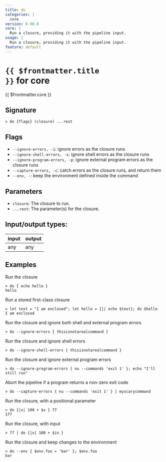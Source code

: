 ```yaml
---
title: do
categories: |
  core
version: 0.90.0
core: |
  Run a closure, providing it with the pipeline input.
usage: |
  Run a closure, providing it with the pipeline input.
feature: default
---
```


<!-- This file is automatically generated. Please edit the command in https://github.com/nushell/nushell instead. -->

# <code>{{ $frontmatter.title }}</code> for core

<div class='command-title'>{{ $frontmatter.core }}</div>

## Signature

`> do {flags} (closure) ...rest`

## Flags

- `--ignore-errors, -i`: ignore errors as the closure runs
- `--ignore-shell-errors, -s`: ignore shell errors as the closure runs
- `--ignore-program-errors, -p`: ignore external program errors as the closure runs
- `--capture-errors, -c`: catch errors as the closure runs, and return them
- `--env, -`: keep the environment defined inside the command

## Parameters

- `closure`: The closure to run.
- `...rest`: The parameter(s) for the closure.

## Input/output types:

| input | output |
| ----- | ------ |
| any   | any    |

## Examples

Run the closure

```nushell
> do { echo hello }
hello
```

Run a stored first-class closure

```nushell
> let text = "I am enclosed"; let hello = {|| echo $text}; do $hello
I am enclosed
```

Run the closure and ignore both shell and external program errors

```nushell
> do --ignore-errors { thisisnotarealcommand }

```

Run the closure and ignore shell errors

```nushell
> do --ignore-shell-errors { thisisnotarealcommand }

```

Run the closure and ignore external program errors

```nushell
> do --ignore-program-errors { nu --commands 'exit 1' }; echo "I'll still run"

```

Abort the pipeline if a program returns a non-zero exit code

```nushell
> do --capture-errors { nu --commands 'exit 1' } | myscarycommand

```

Run the closure, with a positional parameter

```nushell
> do {|x| 100 + $x } 77
177
```

Run the closure, with input

```nushell
> 77 | do {|x| 100 + $in }

```

Run the closure and keep changes to the environment

```nushell
> do --env { $env.foo = 'bar' }; $env.foo
bar
```
